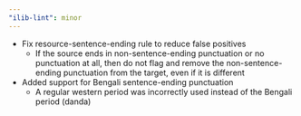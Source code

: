 ```yaml
---
"ilib-lint": minor
---
```


- Fix resource-sentence-ending rule to reduce false positives
  - If the source ends in non-sentence-ending punctuation or
    no punctuation at all, then do not flag and remove the
    non-sentence-ending punctuation from the target, even if
    it is different
- Added support for Bengali sentence-ending punctuation
  - A regular western period was incorrectly used instead of
    the Bengali period (danda) 
